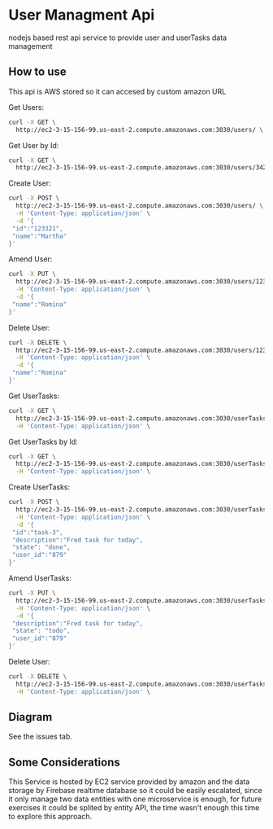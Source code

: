 # User Managment Api

nodejs based rest api service to provide user and userTasks data management

## How to use

This api is AWS stored so it can accesed by custom amazon URL

Get Users:

```bash
curl -X GET \
  http://ec2-3-15-156-99.us-east-2.compute.amazonaws.com:3030/users/ \

```

Get User by Id:

```bash
curl -X GET \
  http://ec2-3-15-156-99.us-east-2.compute.amazonaws.com:3030/users/342 \
```

Create User:

```bash
curl -X POST \
  http://ec2-3-15-156-99.us-east-2.compute.amazonaws.com:3030/users/ \
  -H 'Content-Type: application/json' \
  -d '{
 "id":"123321",
 "name":"Martha"
}'
```

Amend User:

```bash
curl -X PUT \
  http://ec2-3-15-156-99.us-east-2.compute.amazonaws.com:3030/users/123321 \
  -H 'Content-Type: application/json' \
  -d '{
 "name":"Romina"
}'
```

Delete User:

```bash
curl -X DELETE \
  http://ec2-3-15-156-99.us-east-2.compute.amazonaws.com:3030/users/123321 \
  -H 'Content-Type: application/json' \
  -d '{
 "name":"Romina"
}'
```

Get UserTasks:

```bash
curl -X GET \
  http://ec2-3-15-156-99.us-east-2.compute.amazonaws.com:3030/userTasks \
  -H 'Content-Type: application/json' \

```

Get UserTasks by Id:

```bash
curl -X GET \
  http://ec2-3-15-156-99.us-east-2.compute.amazonaws.com:3030/userTasks/task-2 \
  -H 'Content-Type: application/json' \
```

Create UserTasks:

```bash
curl -X POST \
  http://ec2-3-15-156-99.us-east-2.compute.amazonaws.com:3030/userTasks \
  -H 'Content-Type: application/json' \
  -d '{
 "id":"task-3",
 "description":"Fred task for today",
 "state": "done",
 "user_id":"879"
}'
```

Amend UserTasks:

```bash
curl -X PUT \
  http://ec2-3-15-156-99.us-east-2.compute.amazonaws.com:3030/userTasks/task-3 \
  -H 'Content-Type: application/json' \
  -d '{
 "description":"Fred task for today",
 "state": "todo",
 "user_id":"879"
}'
```

Delete User:

```bash
curl -X DELETE \
  http://ec2-3-15-156-99.us-east-2.compute.amazonaws.com:3030/userTasks/task-3 \
  -H 'Content-Type: application/json' \
```



## Diagram
See the issues tab.

## Some Considerations
This Service is hosted by EC2 service provided by amazon and the data storage by Firebase realtime database so it could be easily escalated, since it only manage two data entities with one microservice is enough, for future exercises it could be splited by entity API, the time wasn't enough this time to explore this approach.
